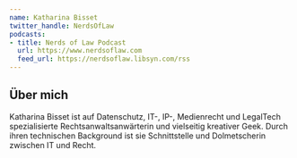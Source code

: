 ```yaml
---
name: Katharina Bisset
twitter_handle: NerdsOfLaw
podcasts:
- title: Nerds of Law Podcast
  url: https://www.nerdsoflaw.com
  feed_url: https://nerdsoflaw.libsyn.com/rss
---
```


## Über mich

Katharina Bisset ist auf Datenschutz, IT-, IP-, Medienrecht und LegalTech 
spezialisierte Rechtsanwaltsanwärterin und vielseitig kreativer Geek. Durch 
ihren technischen Background ist sie Schnittstelle und Dolmetscherin zwischen 
IT und Recht.
